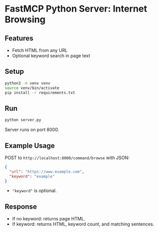 # FastMCP Python Server: Internet Browsing

## Features

- Fetch HTML from any URL
- Optional keyword search in page text

## Setup

```bash
python3 -m venv venv
source venv/bin/activate
pip install -r requirements.txt
```

## Run

```bash
python server.py
```
Server runs on port 8000.

## Example Usage

POST to `http://localhost:8000/command/browse` with JSON:

```json
{
  "url": "https://www.example.com",
  "keyword": "example"
}
```
- `"keyword"` is optional.

## Response

- If no keyword: returns page HTML.
- If keyword: returns HTML, keyword count, and matching sentences.